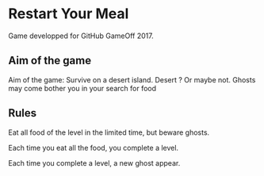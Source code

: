 # Restart Your Meal

Game developped for GitHub GameOff 2017.


## Aim of the game

Aim of the game: Survive on a desert island. Desert ? Or maybe not. Ghosts may come bother you in your search for food


## Rules

Eat all food of the level in the limited time, but beware ghosts.

Each time you eat all the food, you complete a level.

Each time you complete a level, a new ghost appear.
